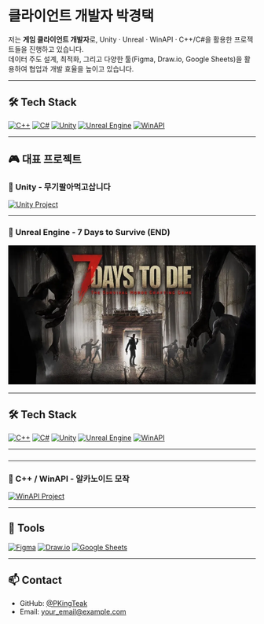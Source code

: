 # 클라이언트 개발자 박경택

저는 **게임 클라이언트 개발자**로, Unity · Unreal · WinAPI · C++/C#을 활용한 프로젝트들을 진행하고 있습니다.  
데이터 주도 설계, 최적화, 그리고 다양한 툴(Figma, Draw.io, Google Sheets)을 활용하여 협업과 개발 효율을 높이고 있습니다.

---

## 🛠 Tech Stack

[![C++](https://img.shields.io/badge/C++-00599C?style=for-the-badge&logo=cplusplus&logoColor=white)](https://github.com/PKingTeak/WinAPI_PKT)
[![C#](https://img.shields.io/badge/C%23-239120?style=for-the-badge&logo=csharp&logoColor=white)](https://github.com/PKingTeak/TextRPGTeam17)
[![Unity](https://img.shields.io/badge/Unity-100000?style=for-the-badge&logo=unity&logoColor=white)](https://github.com/ShrimpDan/Forge_Idle)
[![Unreal Engine](https://img.shields.io/badge/Unreal-0E1128?style=for-the-badge&logo=unrealengine&logoColor=white)](https://github.com/PKingTeak/7days-to-survive-END-)
[![WinAPI](https://img.shields.io/badge/WinAPI-0078D6?style=for-the-badge&logo=windows&logoColor=white)](https://github.com/PKingTeak/WinAPI_PKT)

---

## 🎮 대표 프로젝트

### 🔹 Unity - 무기팔아먹고삽니다
<a href="https://github.com/ShrimpDan/Forge_Idle">
  <img src="https://github.com/user-attachments/assets/0d61beaa-d748-46f0-9a05-635cb155e16e" alt="Unity Project" width="600">
</a>

---

### 🔹 Unreal Engine - 7 Days to Survive (END)
<a href="https://github.com/PKingTeak/7days-to-survive-END-">
  <img src="https://raw.githubusercontent.com/PKingTeak/PKingTeak/main/Docs/7DaysToDie.png" alt="Unreal Project" width="600">
</a>

---

## 🛠 Tech Stack

[![C++](https://img.shields.io/badge/C++-00599C?style=for-the-badge&logo=cplusplus&logoColor=white)](https://github.com/PKingTeak/WinAPI_PKT)
[![C#](https://img.shields.io/badge/C%23-239120?style=for-the-badge&logo=csharp&logoColor=white)](https://github.com/PKingTeak/TextRPGTeam17)
[![Unity](https://img.shields.io/badge/Unity-100000?style=for-the-badge&logo=unity&logoColor=white)](https://github.com/ShrimpDan/Forge_Idle)
[![Unreal Engine](https://img.shields.io/badge/Unreal-0E1128?style=for-the-badge&logo=unrealengine&logoColor=white)](https://github.com/PKingTeak/7days-to-survive-END-)
[![WinAPI](https://img.shields.io/badge/WinAPI-0078D6?style=for-the-badge&logo=windows&logoColor=white)](https://github.com/PKingTeak/WinAPI_PKT)

---
### 


---



### 🔹 C++ / WinAPI - 알카노이드 모작
<a href="https://github.com/PKingTeak/ArkanoidReleaseMode">
  <img src="https://raw.githubusercontent.com/PKingTeak/PKingTeak/main/Docs/WinAPI.png" alt="WinAPI Project" width="600">
</a>

---

## 🧰 Tools

[![Figma](https://img.shields.io/badge/Figma-F24E1E?style=for-the-badge&logo=figma&logoColor=white)](https://www.figma.com/)
[![Draw.io](https://img.shields.io/badge/Draw.io-F08705?style=for-the-badge&logo=diagramsdotnet&logoColor=white)](https://app.diagrams.net/)
[![Google Sheets](https://img.shields.io/badge/Google%20Sheets-34A853?style=for-the-badge&logo=googlesheets&logoColor=white)](https://docs.google.com/spreadsheets/)

---

## 📫 Contact

- GitHub: [@PKingTeak](https://github.com/PKingTeak)
- Email: your_email@example.com
